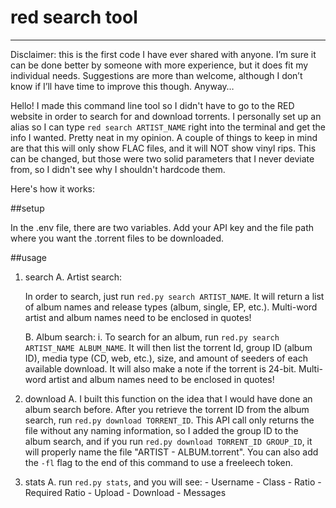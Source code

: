# red search tool
---
Disclaimer: this is the first code I have ever shared with anyone.  I’m sure it can be done better by someone with more experience, but it does fit my individual needs.  Suggestions are more than welcome, although I don’t know if I’ll have time to improve this though.  Anyway…

Hello!  I made this command line tool so I didn't have to go to the RED website in order to search for and download torrents.  I personally set up an alias so I can type `red search ARTIST_NAME` right into the terminal and get the info I wanted.  Pretty neat in my opinion.  A couple of things to keep in mind are that this will only show FLAC files, and it will NOT show vinyl rips.  This can be changed, but those were two solid parameters that I never deviate from, so I didn't see why I shouldn't hardcode them.

Here's how it works:

##setup

In the .env file, there are two variables.  Add your API key and the file path where you want the .torrent files to be downloaded.

##usage

1. search
	A. Artist search:

	In order to search, just run `red.py search ARTIST_NAME`.  It will return a list of album names and release types (album, single, EP, etc.).  Multi-word artist and album names need to be enclosed in quotes!

	B. Album search:
		i. To search for an album, run `red.py search ARTIST_NAME ALBUM_NAME`.  It will then list the torrent Id, group ID (album ID), media type (CD, web, etc.), size, and amount of seeders of each available download. It will also make a note if the torrent is 24-bit.  Multi-word artist and album names need to be enclosed in quotes!
2. download
	A. I built this function on the idea that I would have done an album search before.  After you retrieve the torrent ID from the album search, run `red.py download TORRENT_ID`.  This API call only returns the file without any naming information, so I added the group ID to the album search, and if you run `red.py download TORRENT_ID GROUP_ID`, it will properly name the file "ARTIST - ALBUM.torrent".  You can also add the `-fl` flag to the end of this command to use a freeleech token. 
3. stats
	A. run `red.py stats`, and you will see:
		- Username
		- Class
		- Ratio
		- Required Ratio
		- Upload
		- Download
		- Messages
